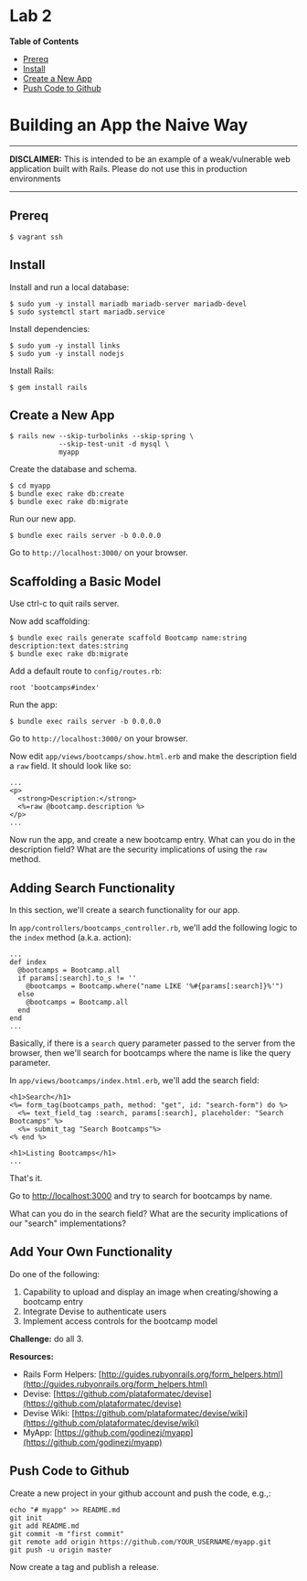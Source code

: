 # Lab 2

**Table of Contents**

- [Prereq](##prereq)
- [Install](##install)
- [Create a New App](##create-a-new-app)
- [Push Code to Github](##push-code-to-github)

# Building an App the Naive Way

---
**DISCLAIMER:** This is intended to be an example of a weak/vulnerable web application built with Rails. Please do not use this in production environments

---
## Prereq


```
$ vagrant ssh
```

## Install

Install and run a local database:

```
$ sudo yum -y install mariadb mariadb-server mariadb-devel
$ sudo systemctl start mariadb.service
```

Install dependencies:

```
$ sudo yum -y install links
$ sudo yum -y install nodejs
```

Install Rails:

```
$ gem install rails
```

## Create a New App

```
$ rails new --skip-turbolinks --skip-spring \
            --skip-test-unit -d mysql \
            myapp
```

Create the database and schema.

```
$ cd myapp
$ bundle exec rake db:create
$ bundle exec rake db:migrate
```

Run our new app.

```
$ bundle exec rails server -b 0.0.0.0
```

Go to `http://localhost:3000/` on your browser.

## Scaffolding a Basic Model
Use ctrl-c to quit rails server.

Now add scaffolding:
```
$ bundle exec rails generate scaffold Bootcamp name:string description:text dates:string
$ bundle exec rake db:migrate
```

Add a default route to `config/routes.rb`:
```
root 'bootcamps#index'
```

Run the app:
```
$ bundle exec rails server -b 0.0.0.0
```

Go to `http://localhost:3000/` on your browser.

Now edit `app/views/bootcamps/show.html.erb` and make the description field a `raw` field. It should look like so:

```
...
<p>
  <strong>Description:</strong>
  <%=raw @bootcamp.description %>
</p>
...
```
Now run the app, and create a new bootcamp entry. What can you do in the description field? What are the security implications of using the `raw` method.

## Adding Search Functionality
In this section, we'll create a search functionality for our app.

In `app/controllers/bootcamps_controller.rb`, we'll add the following logic to the `index` method (a.k.a. action):
```
...
def index
  @bootcamps = Bootcamp.all
  if params[:search].to_s != ''
    @bootcamps = Bootcamp.where("name LIKE '%#{params[:search]}%'")
  else
    @bootcamps = Bootcamp.all
  end
end
...
```
Basically, if there is a `search` query parameter passed to the server from the browser, then we'll search for bootcamps where the name is like the query parameter.

In `app/views/bootcamps/index.html.erb`, we'll add the search field:
```
<h1>Search</h1>
<%= form_tag(bootcamps_path, method: "get", id: "search-form") do %>
  <%= text_field_tag :search, params[:search], placeholder: "Search Bootcamps" %>
  <%= submit_tag "Search Bootcamps"%>
<% end %>

<h1>Listing Bootcamps</h1>
...
```
That's it.

Go to [http://localhost:3000](http://localhost:3000) and try to search for bootcamps by name.

What can you do in the search field? What are the security implications of our "search" implementations?

## Add Your Own Functionality

Do one of the following:

1. Capability to upload and display an image when creating/showing a bootcamp entry
2. Integrate Devise to authenticate users
3. Implement access controls for the bootcamp model

**Challenge:** do all 3.

**Resources:**

* Rails Form Helpers: [http://guides.rubyonrails.org/form_helpers.html](http://guides.rubyonrails.org/form_helpers.html)
* Devise: [https://github.com/plataformatec/devise](https://github.com/plataformatec/devise)
* Devise Wiki: [https://github.com/plataformatec/devise/wiki](https://github.com/plataformatec/devise/wiki)
* MyApp: [https://github.com/godinezj/myapp](https://github.com/godinezj/myapp)

## Push Code to Github

Create a new project in your github account and push the code, e.g.,:

```
echo "# myapp" >> README.md
git init
git add README.md
git commit -m "first commit"
git remote add origin https://github.com/YOUR_USERNAME/myapp.git
git push -u origin master
```


Now create a tag and publish a release.
